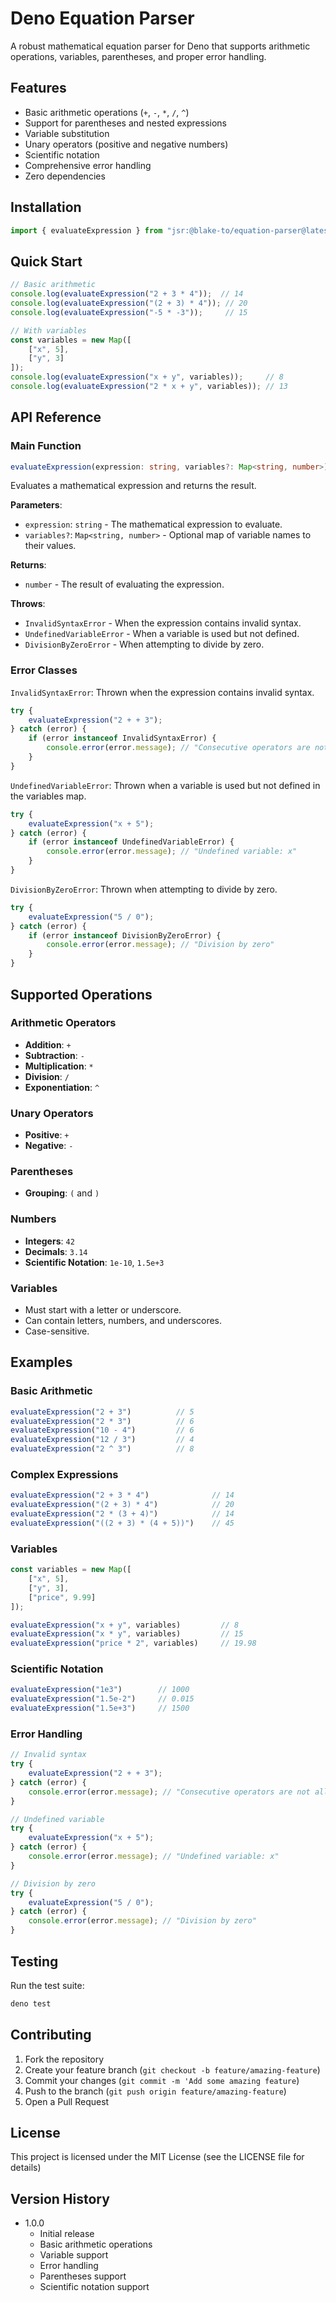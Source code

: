 # Deno Equation Parser

A robust mathematical equation parser for Deno that supports arithmetic operations, variables, parentheses, and proper error handling.

## Features

- Basic arithmetic operations (`+`, `-`, `*`, `/`, `^`)
- Support for parentheses and nested expressions
- Variable substitution
- Unary operators (positive and negative numbers)
- Scientific notation
- Comprehensive error handling
- Zero dependencies

## Installation

```typescript
import { evaluateExpression } from "jsr:@blake-to/equation-parser@latest";
```

## Quick Start
```typescript
// Basic arithmetic
console.log(evaluateExpression("2 + 3 * 4"));  // 14
console.log(evaluateExpression("(2 + 3) * 4")); // 20
console.log(evaluateExpression("-5 * -3"));     // 15

// With variables
const variables = new Map([
    ["x", 5],
    ["y", 3]
]);
console.log(evaluateExpression("x + y", variables));     // 8
console.log(evaluateExpression("2 * x + y", variables)); // 13
```

## API Reference
### Main Function
```typescript
evaluateExpression(expression: string, variables?: Map<string, number>): number
```
Evaluates a mathematical expression and returns the result.

**Parameters**:
* `expression`: `string` - The mathematical expression to evaluate.
* `variables?`: `Map<string, number>` - Optional map of variable names to their values.

**Returns**:
* `number` - The result of evaluating the expression.

**Throws**:
* `InvalidSyntaxError` - When the expression contains invalid syntax.
* `UndefinedVariableError` - When a variable is used but not defined.
* `DivisionByZeroError` - When attempting to divide by zero.

### Error Classes
`InvalidSyntaxError`:
Thrown when the expression contains invalid syntax.
```typescript
try {
    evaluateExpression("2 + + 3");
} catch (error) {
    if (error instanceof InvalidSyntaxError) {
        console.error(error.message); // "Consecutive operators are not allowed"
    }
}
```

`UndefinedVariableError`:
Thrown when a variable is used but not defined in the variables map.
```typescript
try {
    evaluateExpression("x + 5");
} catch (error) {
    if (error instanceof UndefinedVariableError) {
        console.error(error.message); // "Undefined variable: x"
    }
}
```

`DivisionByZeroError`:
Thrown when attempting to divide by zero.
```typescript
try {
    evaluateExpression("5 / 0");
} catch (error) {
    if (error instanceof DivisionByZeroError) {
        console.error(error.message); // "Division by zero"
    }
}
```

## Supported Operations

### Arithmetic Operators
* **Addition**: `+`
* **Subtraction**: `-`
* **Multiplication**: `*`
* **Division**: `/`
* **Exponentiation**: `^`

### Unary Operators
* **Positive**: `+`
* **Negative**: `-`

### Parentheses
* **Grouping**: `(` and `)`

### Numbers
* **Integers**: `42`
* **Decimals**: `3.14`
* **Scientific Notation**: `1e-10`, `1.5e+3`

### Variables
* Must start with a letter or underscore.
* Can contain letters, numbers, and underscores.
* Case-sensitive.

## Examples
### Basic Arithmetic
```typescript
evaluateExpression("2 + 3")          // 5
evaluateExpression("2 * 3")          // 6
evaluateExpression("10 - 4")         // 6
evaluateExpression("12 / 3")         // 4
evaluateExpression("2 ^ 3")          // 8
```

### Complex Expressions
```typescript
evaluateExpression("2 + 3 * 4")              // 14
evaluateExpression("(2 + 3) * 4")            // 20
evaluateExpression("2 * (3 + 4)")            // 14
evaluateExpression("((2 + 3) * (4 + 5))")    // 45
```

### Variables
```typescript
const variables = new Map([
    ["x", 5],
    ["y", 3],
    ["price", 9.99]
]);

evaluateExpression("x + y", variables)         // 8
evaluateExpression("x * y", variables)         // 15
evaluateExpression("price * 2", variables)     // 19.98
```

### Scientific Notation
```typescript
evaluateExpression("1e3")        // 1000
evaluateExpression("1.5e-2")     // 0.015
evaluateExpression("1.5e+3")     // 1500
```

### Error Handling
```typescript
// Invalid syntax
try {
    evaluateExpression("2 + + 3");
} catch (error) {
    console.error(error.message); // "Consecutive operators are not allowed"
}

// Undefined variable
try {
    evaluateExpression("x + 5");
} catch (error) {
    console.error(error.message); // "Undefined variable: x"
}

// Division by zero
try {
    evaluateExpression("5 / 0");
} catch (error) {
    console.error(error.message); // "Division by zero"
}
```

## Testing
Run the test suite:
```bash
deno test
```

## Contributing
1. Fork the repository
2. Create your feature branch (`git checkout -b feature/amazing-feature`)
3. Commit your changes (`git commit -m 'Add some amazing feature`)
4. Push to the branch (`git push origin feature/amazing-feature`)
5. Open a Pull Request

## License
This project is licensed under the MIT License (see the LICENSE file for details)

## Version History
* 1.0.0
    * Initial release
    * Basic arithmetic operations
    * Variable support
    * Error handling
    * Parentheses support
    * Scientific notation support